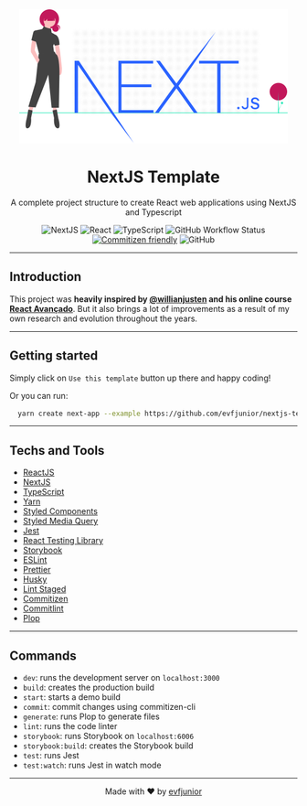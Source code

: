 <div align="center">
  <img src=".github/assets/undraw-nextjs-illustration.svg" alt="Illustration of a girl with NextJS logo on her right side">

  <h1>NextJS Template</h1>
  <p>A complete project structure to create React web applications using NextJS and Typescript</p>
</div>

<div align="center">

![NextJS](https://img.shields.io/github/package-json/dependency-version/evfjunior/nextjs-template/next?label=NextJS)
![React](https://img.shields.io/github/package-json/dependency-version/evfjunior/nextjs-template/react?label=React)
![TypeScript](https://img.shields.io/github/package-json/dependency-version/evfjunior/nextjs-template/dev/typescript/main?label=TypeScript)
![GitHub Workflow Status](https://img.shields.io/github/workflow/status/evfjunior/nextjs-template/ci)
[![Commitizen friendly](https://img.shields.io/badge/commitizen-friendly-brightgreen.svg)](http://commitizen.github.io/cz-cli/)
![GitHub](https://img.shields.io/github/license/evfjunior/nextjs-template)

</div>

<hr>

## Introduction

This project was **heavily inspired by [@willianjusten](https://github.com/willianjusten) and his online course [React Avançado](https://www.udemy.com/course/react-avancado/)**. But it also brings a lot of improvements as a result of my own research and evolution throughout the years.

<hr>

## Getting started

Simply click on `Use this template` button up there and happy coding!

Or you can run:

```bash
  yarn create next-app --example https://github.com/evfjunior/nextjs-template
```

<hr>

## Techs and Tools

- [ReactJS](https://reactjs.org)
- [NextJS](https://nextjs.org/)
- [TypeScript](https://www.typescriptlang.org/)
- [Yarn](https://yarnpkg.com/)
- [Styled Components](https://styled-components.com/)
- [Styled Media Query](https://github.com/morajabi/styled-media-query)
- [Jest](https://jestjs.io/)
- [React Testing Library](https://testing-library.com/docs/react-testing-library/intro)
- [Storybook](https://storybook.js.org/)
- [ESLint](https://eslint.org/)
- [Prettier](https://prettier.io/)
- [Husky](https://github.com/typicode/husky)
- [Lint Staged](github.com/okonet/lint-staged)
- [Commitizen](https://commitizen-tools.github.io/commitizen/)
- [Commitlint](https://commitlint.js.org/)
- [Plop](https://plopjs.com)

<hr>

## Commands

- `dev`: runs the development server on `localhost:3000`
- `build`: creates the production build
- `start`: starts a demo build
- `commit`: commit changes using commitizen-cli
- `generate`: runs Plop to generate files
- `lint`: runs the code linter
- `storybook`: runs Storybook on `localhost:6006`
- `storybook:build`: creates the Storybook build
- `test`: runs Jest
- `test:watch`: runs Jest in watch mode

<hr>

<div align="center">

Made with ❤️ by [evfjunior](https://github.com/evfjunior)

</div>

